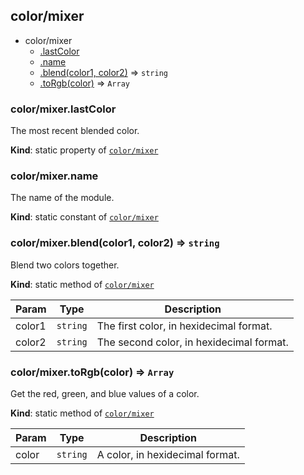 <a name="module_color/mixer"></a>
## color/mixer
  

* color/mixer
    * [.lastColor](#module_color/mixer.lastColor)   
    * [.name](#module_color/mixer.name)   
    * [.blend(color1, color2)](#module_color/mixer.blend) ⇒ `string`  
    * [.toRgb(color)](#module_color/mixer.toRgb) ⇒ `Array`  

<a name="module_color/mixer.lastColor"></a>
### color/mixer.lastColor   
The most recent blended color.

**Kind**: static property of [`color/mixer`](#module_color/mixer)  
<a name="module_color/mixer.name"></a>
### color/mixer.name   
The name of the module.

**Kind**: static constant of [`color/mixer`](#module_color/mixer)  
<a name="module_color/mixer.blend"></a>
### color/mixer.blend(color1, color2) ⇒ `string`  
Blend two colors together.

**Kind**: static method of [`color/mixer`](#module_color/mixer)  

| Param  | Type     | Description                              |
| ------ | -------- | ---------------------------------------- |
| color1 | `string` | The first color, in hexidecimal format.  |
| color2 | `string` | The second color, in hexidecimal format. |


<a name="module_color/mixer.toRgb"></a>
### color/mixer.toRgb(color) ⇒ `Array`  
Get the red, green, and blue values of a color.

**Kind**: static method of [`color/mixer`](#module_color/mixer)  

| Param | Type     | Description                     |
| ----- | -------- | ------------------------------- |
| color | `string` | A color, in hexidecimal format. |


